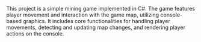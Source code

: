 This project is a simple mining game implemented in C#. The game features player movement and interaction with the game map, utilizing console-based graphics. It includes core functionalities for handling player movements, detecting and updating map changes, and rendering player actions on the console.
